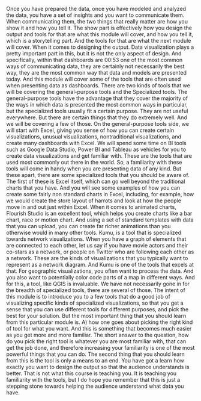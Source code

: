 Once you have prepared the data, once you have modeled and analyzed the data,
you have a set of insights and you want to communicate them. When communicating them, the
two things that really matter are how you show it and how you tell it. The show part is effectively
how you design the output and tools for that are what this module will cover, and how you tell it,
which is a storytelling part. And the tools for that are what the next module will cover.
When it comes to designing the output. Data visualization plays a pretty important part
in this, but it is not the only aspect of design. And specifically, within that dashboards are
00:53
one of the most common ways of communicating data, they are certainly not necessarily the best way,
they are the most common way that data and models are presented today. And this module
will cover some of the tools that are often used when presenting data as dashboards.
There are two kinds of tools that we will be covering the general-purpose tools and
the Specialized tools. The general-purpose tools have the advantage that they cover
the majority of the ways in which data is presented the most common ways in particular,
but the specialized tools usually fit a certain purpose. They are not useful everywhere.
But there are certain things that they do extremely well. And we will be covering a
few of those. On the general-purpose tools side, we will start with Excel, giving you sense of how
you can create certain visualizations, unusual visualizations, nontraditional visualizations,
and create many dashboards with Excel. We will spend some time on BI tools such
as Google Data Studio, Power BI and Tableau as vehicles for you to create data visualizations
and get familiar with. These are the tools that are used most commonly out there in the world. So,
a familiarity with these tools will come in handy when you are presenting data of any kind.
But these apart, there are some specialized tools that you should be aware of.
The first of these is Excel itself, which can go well beyond the traditional charts that you have.
And you will see some examples of how you can create some fairly non standard charts in Excel,
including, for example, how we would create the store layout of harrots and look at how
the people move in and out just within Excel. When it comes to animated charts, Flourish Studio
is an excellent tool, which helps you create charts like a bar chart, race or
motion chart. And using a set of standard templates with data that you can upload,
you can create far richer animations than you otherwise would in many other tools.
Kumu, is a tool that is specialized towards network visualizations.
When you have a graph of elements that are connected to each other, let us say if you have
movie actors and their co-stars as a network, or people on Twitter who are following each other
as a network. These are the kinds of visualizations that you typically want
to represent as a network diagram. And Kumu is one of the tools that excels at that.
For geographic visualizations, you often want to process the data. And you also want to potentially
color code parts of a map in different ways. And for this, a tool, like QGIS is invaluable.
We have not necessarily gone in for the breadth of specialized tools, there are several of those. The
intent of this module is to introduce you to a few tools that do a good job of visualizing specific
kinds of specialized visualizations, so that you get a sense that you can use
different tools for different purposes, and pick the best for your solution.
But the most important thing that you should learn from this particular module is.
A) how one goes about picking the right kind of tool for what you want. And this is something
that becomes much easier as you get more and more familiar. The short answer to the question,
how do you pick the right tool is whatever you are most familiar with, that can get the job done,
and therefore increasing your familiarity is one of the most powerful things that you can do.
The second thing that you should learn from this is the tool is only a means
to an end. You have got a learn how exactly you want to design the output so that the audience
understands is better. That is not what this course is teaching you. It is teaching you
familiarity with the tools, but I do hope you remember that this is just a stepping stone
towards helping the audience understand what data you have.
